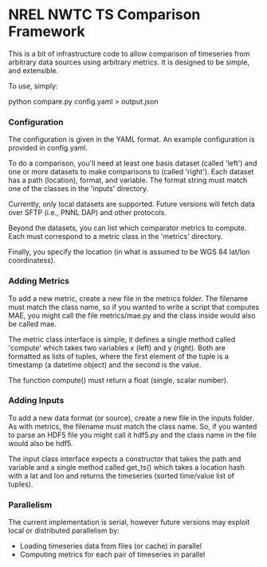 NREL NWTC TS Comparison Framework
=========================================

This is a bit of infrastructure code to allow comparison of timeseries from
arbitrary data sources using arbitrary metrics. It is designed to be simple,
and extensible.

To use, simply:

python compare.py config.yaml > output.json

### Configuration

The configuration is given in the YAML format.  An example configuration is provided in config.yaml.

To do a comparison, you'll need at least one basis dataset (called 'left') and one or more datasets to make comparisons to (called 'right'). Each dataset has a path (location), format, and variable. The format string must match one of the classes in the 'inputs' directory.

Currently, only local datasets are supported. Future versions will fetch data over SFTP (i.e., PNNL DAP) and other protocols.

Beyond the datasets, you can list which comparator metrics to compute. Each must correspond to a metric class in the 'metrics' directory.

Finally, you specify the location (in what is assumed to be WGS 84 lat/lon coordinatess).

### Adding Metrics

To add a new metric, create a new file in the metrics folder. The filename must match the class name, so if you wanted to write a script that computes MAE, you might call the file metrics/mae.py and the class inside would also be called mae.

The metric class interface is simple, it defines a single method called 'compute' which takes two variables x (left) and y (right). Both are formatted as lists of tuples, where the first element of the tuple is a timestamp (a datetime object) and the second is the value.

The function compute() must return a float (single, scalar number).

### Adding Inputs

To add a new data format (or source), create a new file in the inputs folder. As with metrics, the filename must match the class name. So, if you wanted to parse an HDF5 file you might call it hdf5.py and the class name in the file would also be hdf5.

The input class interface expects a constructor that takes the path and variable and a single method called get_ts() which takes a location hash with a lat and lon and returns the timeseries (sorted time/value list of tuples).

### Parallelism

The current implementation is serial, however future versions may exploit local or distributed parallelism by:

  * Loading timeseries data from files (or cache) in parallel
  * Computing metrics for each pair of timeseries in parallel
